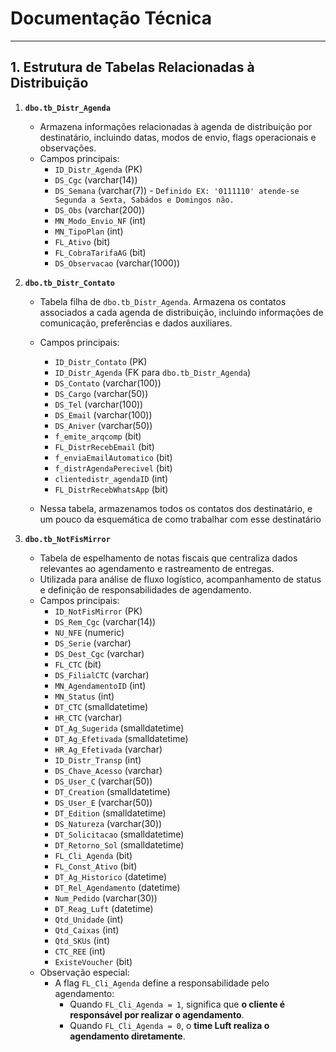 # Documentação Técnica

***

## 1. Estrutura de Tabelas Relacionadas à Distribuição

1. **`dbo.tb_Distr_Agenda`**
    * Armazena informações relacionadas à agenda de distribuição por destinatário, incluindo datas, modos de envio, flags operacionais e observações.
    * Campos principais:
        * `ID_Distr_Agenda` (PK)
        * `DS_Cgc` (varchar(14))
        * `DS_Semana` (varchar(7)) - `Definido EX: '0111110' atende-se Segunda a Sexta, Sabádos e Domingos não.`
        * `DS_Obs` (varchar(200))
        * `MN_Modo_Envio_NF` (int)
        * `MN_TipoPlan` (int)
        * `FL_Ativo` (bit)
        * `FL_CobraTarifaAG` (bit)
        * `DS_Observacao` (varchar(1000))

2. **`dbo.tb_Distr_Contato`**
    * Tabela filha de `dbo.tb_Distr_Agenda`. Armazena os contatos associados a cada agenda de distribuição, incluindo informações de comunicação, preferências e dados auxiliares.
    * Campos principais:
        * `ID_Distr_Contato` (PK)
        * `ID_Distr_Agenda` (FK para `dbo.tb_Distr_Agenda`)
        * `DS_Contato` (varchar(100))
        * `DS_Cargo` (varchar(50))
        * `DS_Tel` (varchar(100))
        * `DS_Email` (varchar(100))
        * `DS_Aniver` (varchar(50))
        * `f_emite_arqcomp` (bit)
        * `FL_DistrRecebEmail` (bit)
        * `f_enviaEmailAutomatico` (bit)
        * `f_distrAgendaPerecivel` (bit)
        * `clientedistr_agendaID` (int)
        * `FL_DistrRecebWhatsApp` (bit)

    * Nessa tabela, armazenamos todos os contatos dos destinatário, e um pouco da esquemática de como trabalhar com esse destinatário

3. **`dbo.tb_NotFisMirror`**
    * Tabela de espelhamento de notas fiscais que centraliza dados relevantes ao agendamento e rastreamento de entregas.
    * Utilizada para análise de fluxo logístico, acompanhamento de status e definição de responsabilidades de agendamento.
    * Campos principais:
        * `ID_NotFisMirror` (PK)
        * `DS_Rem_Cgc` (varchar(14))
        * `NU_NFE` (numeric)
        * `DS_Serie` (varchar)
        * `DS_Dest_Cgc` (varchar)
        * `FL_CTC` (bit)
        * `DS_FilialCTC` (varchar)
        * `MN_AgendamentoID` (int)
        * `MN_Status` (int)
        * `DT_CTC` (smalldatetime)
        * `HR_CTC` (varchar)
        * `DT_Ag_Sugerida` (smalldatetime)
        * `DT_Ag_Efetivada` (smalldatetime)
        * `HR_Ag_Efetivada` (varchar)
        * `ID_Distr_Transp` (int)
        * `DS_Chave_Acesso` (varchar)
        * `DS_User_C` (varchar(50))
        * `DT_Creation` (smalldatetime)
        * `DS_User_E` (varchar(50))
        * `DT_Edition` (smalldatetime)
        * `DS_Natureza` (varchar(30))
        * `DT_Solicitacao` (smalldatetime)
        * `DT_Retorno_Sol` (smalldatetime)
        * `FL_Cli_Agenda` (bit)
        * `FL_Const_Ativo` (bit)
        * `DT_Ag_Historico` (datetime)
        * `DT_Rel_Agendamento` (datetime)
        * `Num_Pedido` (varchar(30))
        * `DT_Reag_Luft` (datetime)
        * `Qtd_Unidade` (int)
        * `Qtd_Caixas` (int)
        * `Qtd_SKUs` (int)
        * `CTC_REE` (int)
        * `ExisteVoucher` (bit)
    * Observação especial:
        * A flag `FL_Cli_Agenda` define a responsabilidade pelo agendamento:
            * Quando `FL_Cli_Agenda = 1`, significa que **o cliente é responsável por realizar o agendamento**.
            * Quando `FL_Cli_Agenda = 0`, o **time Luft realiza o agendamento diretamente**.
